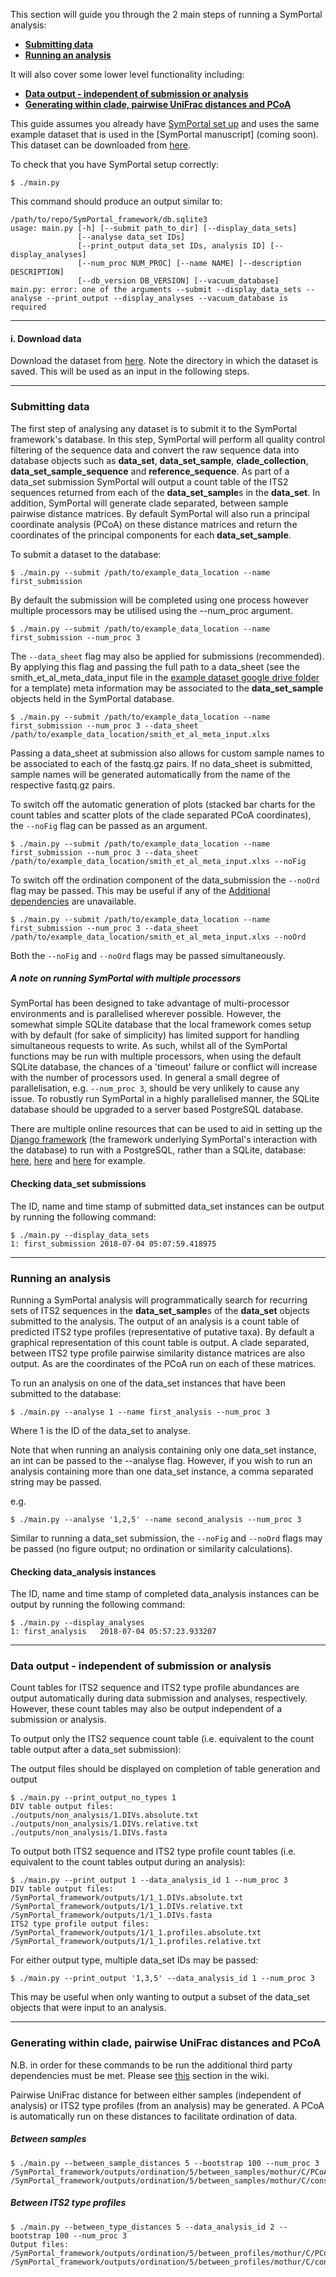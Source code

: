 This section will guide you through the 2 main steps of running a SymPortal analysis:
* **[Submitting data](https://github.com/SymPortal/SymPortal_framework/wiki/Running-SymPortal#submitting-data)**
* **[Running an analysis](https://github.com/SymPortal/SymPortal_framework/wiki/Running-SymPortal#running-an-analysis)**

It will also cover some lower level functionality including:
* **[Data output - independent of submission or analysis](https://github.com/SymPortal/SymPortal_framework/wiki/Running-SymPortal#data-output---independent-of-submission-or-analysis)**
* **[Generating within clade, pairwise UniFrac distances and PCoA](https://github.com/SymPortal/SymPortal_framework/wiki/Running-SymPortal#generating-within-clade-pairwise-unifrac-distances-and-pcoa)**

This guide assumes you already have [SymPortal set up](https://github.com/SymPortal/SymPortal_framework/wiki/SymPortal-setup) and uses the same example dataset that is used in the [SymPortal manuscript] (coming soon). This dataset can be downloaded from [here](https://drive.google.com/drive/folders/1qOZy7jb3leU_y4MtXFXxy-j1vOr1U-86?usp=sharing).

To check that you have SymPortal setup correctly:
```console
$ ./main.py
```

This command should produce an output similar to:

```console
/path/to/repo/SymPortal_framework/db.sqlite3
usage: main.py [-h] [--submit path_to_dir] [--display_data_sets]
               [--analyse data_set IDs]
               [--print_output data_set IDs, analysis ID] [--display_analyses]
               [--num_proc NUM_PROC] [--name NAME] [--description DESCRIPTION]
               [--db_version DB_VERSION] [--vacuum_database]
main.py: error: one of the arguments --submit --display_data_sets --analyse --print_output --display_analyses --vacuum_database is required
```

***

#### i. Download data
Download the dataset from [here](https://drive.google.com/drive/folders/1qOZy7jb3leU_y4MtXFXxy-j1vOr1U-86?usp=sharing). Note the directory in which the dataset is saved. This will be used as an input in the following steps.


***

### Submitting data
The first step of analysing any dataset is to submit it to the SymPortal framework's database. In this step, SymPortal will perform all quality control filtering of the sequence data and convert the raw sequence data into database objects such as **data_set**, **data_set_sample**, **clade_collection**, **data_set_sample_sequence** and **reference_sequence**. As part of a data_set submission SymPortal will output a count table of the ITS2 sequences returned from each of the **data_set_sample**s in the **data_set**. In addition, SymPortal will generate clade separated, between sample pairwise distance matrices. By default SymPortal will also run a principal coordinate analysis (PCoA) on these distance matrices and return the coordinates of the principal components for each **data_set_sample**. 

To submit a dataset to the database:
```console
$ ./main.py --submit /path/to/example_data_location --name first_submission
```
By default the submission will be completed using one process however multiple processors may be utilised using the --num_proc argument.
```console
$ ./main.py --submit /path/to/example_data_location --name first_submission --num_proc 3
```
The ```--data_sheet``` flag may also be applied for submissions (recommended). By applying this flag and passing the full path to a data_sheet (see the smith_et_al_meta_data_input file in the [example dataset google drive folder](https://drive.google.com/drive/folders/1qOZy7jb3leU_y4MtXFXxy-j1vOr1U-86?usp=sharing) for a template) meta information may be associated to the **data_set_sample** objects held in the SymPortal database.
```console
$ ./main.py --submit /path/to/example_data_location --name first_submission --num_proc 3 --data_sheet /path/to/example_data_location/smith_et_al_meta_input.xlxs
```
Passing a data_sheet at submission also allows for custom sample names to be associated to each of the fastq.gz pairs. If no data_sheet is submitted, sample names will be generated automatically from the name of the respective fastq.gz pairs.

To switch off the automatic generation of plots (stacked bar charts for the count tables and scatter plots of the clade separated PCoA coordinates), the ```--noFig``` flag can be passed as an argument.
```console
$ ./main.py --submit /path/to/example_data_location --name first_submission --num_proc 3 --data_sheet /path/to/example_data_location/smith_et_al_meta_input.xlxs --noFig
```
To switch off the ordination component of the data_submission the ```--noOrd``` flag may be passed. This may be useful if any of the [Additional dependencies](https://github.com/SymPortal/SymPortal_framework/wiki/SymPortal-setup#6-third-party-dependencies) are unavailable.
```console
$ ./main.py --submit /path/to/example_data_location --name first_submission --num_proc 3 --data_sheet /path/to/example_data_location/smith_et_al_meta_input.xlxs --noOrd
```
Both the ```--noFig``` and ```--noOrd``` flags may be passed simultaneously.

##### A note on running SymPortal with multiple processors
SymPortal has been designed to take advantage of multi-processor environments and is parallelised wherever possible. However, the somewhat simple SQLite database that the local framework comes setup with by default (for sake of simplicity) has limited support for handling simultaneous requests to write. As such, whilst all of the SymPortal functions may be run with multiple processors, when using the default SQLite database, the chances of a 'timeout' failure or conflict will increase with the number of processors used. In general a small degree of parallelisation, e.g. ```--num_proc 3```, should be very unlikely to cause any issue. To robustly run SymPortal in a highly parallelised manner, the SQLite database should be upgraded to a server based PostgreSQL database.

There are multiple online resources that can be used to aid in setting up the [Django framework](https://www.djangoproject.com/) (the framework underlying SymPortal's interaction with the database) to run with a PostgreSQL, rather than a SQLite, database: [here](https://www.digitalocean.com/community/tutorials/how-to-use-postgresql-with-your-django-application-on-ubuntu-14-04), [here](https://tutorial-extensions.djangogirls.org/en/optional_postgresql_installation/?q=) and [here](https://www.youtube.com/watch?v=Axh8rNKgvmk) for example.
#### Checking data_set submissions
The ID, name and time stamp of submitted data_set instances can be output by running the following command:
```console
$ ./main.py --display_data_sets
1: first_submission	2018-07-04 05:07:59.418975
```

***

### Running an analysis
Running a SymPortal analysis will programmatically search for recurring sets of ITS2 sequences in the **data_set_sample**s of the **data_set** objects submitted to the analysis. The output of an analysis is a count table of predicted ITS2 type profiles (representative of putative taxa). By default a graphical representation of this count table is output. A clade separated, between ITS2 type profile pairwise similarity distance matrices are also output. As are the coordinates of the PCoA run on each of these matrices.

To run an analysis on one of the data_set instances that have been submitted to the database:
```console
$ ./main.py --analyse 1 --name first_analysis --num_proc 3
```
Where 1 is the ID of the data_set to analyse.

Note that when running an analysis containing only one data_set instance, an int can be passed to the --analyse flag. However, if you wish to run an analysis containing more than one data_set instance, a comma separated string may be passed.

e.g.
```console
$ ./main.py --analyse '1,2,5' --name second_analysis --num_proc 3
```

Similar to running a data_set submission, the ```--noFig``` and ```--noOrd``` flags may be passed (no figure output; no ordination or similarity calculations).

#### Checking data_analysis instances
The ID, name and time stamp of completed data_analysis instances can be output by running the following command:
```console
$ ./main.py --display_analyses
1: first_analysis	2018-07-04 05:57:23.933207
```

***

### Data output - independent of submission or analysis
Count tables for ITS2 sequence and ITS2 type profile abundances are output automatically during data submission and analyses, respectively. However, these count tables may also be output independent of a submission or analysis.

To output only the ITS2 sequence count table (i.e. equivalent to the count table output after a data_set submission):

The output files should be displayed on completion of table generation and output
```console
$ ./main.py --print_output_no_types 1
DIV table output files:
./outputs/non_analysis/1.DIVs.absolute.txt
./outputs/non_analysis/1.DIVs.relative.txt
./outputs/non_analysis/1.DIVs.fasta
```

To output both ITS2 sequence and ITS2 type profile count tables (i.e. equivalent to the count tables output during an analysis):

```console
$ ./main.py --print_output 1 --data_analysis_id 1 --num_proc 3
DIV table output files:
/SymPortal_framework/outputs/1/1_1.DIVs.absolute.txt
/SymPortal_framework/outputs/1/1_1.DIVs.relative.txt
/SymPortal_framework/outputs/1/1_1.DIVs.fasta
ITS2 type profile output files:
/SymPortal_framework/outputs/1/1_1.profiles.absolute.txt
/SymPortal_framework/outputs/1/1_1.profiles.relative.txt
```
For either output type, multiple data_set IDs may be passed:

```console
$ ./main.py --print_output '1,3,5' --data_analysis_id 1 --num_proc 3
```

This may be useful when only wanting to output a subset of the data_set objects that were input to an analysis.
***

### Generating within clade, pairwise UniFrac distances and PCoA
N.B. in order for these commands to be run the additional third party dependencies must be met. Please see [this](https://github.com/SymPortal/SymPortal_framework/wiki/SymPortal-setup#6-third-party-dependencies) section in the wiki.

Pairwise UniFrac distance for between either samples (independent of analysis) or ITS2 type profiles (from an analysis) may be generated. A PCoA is automatically run on these distances to facilitate ordination of data.
##### Between samples
```console
$ ./main.py --between_sample_distances 5 --bootstrap 100 --num_proc 3
/SymPortal_framework/outputs/ordination/5/between_samples/mothur/C/PCoA_coords.csv
/SymPortal_framework/outputs/ordination/5/between_samples/mothur/C/consensus_tree_sumtrees.newick1.weighted.phylip.dist
```
##### Between ITS2 type profiles
```console 
$ ./main.py --between_type_distances 5 --data_analysis_id 2 --bootstrap 100 --num_proc 3
Output files:
/SymPortal_framework/outputs/ordination/5/between_profiles/mothur/C/PCoA_coords.csv
/SymPortal_framework/outputs/ordination/5/between_profiles/mothur/C/consensus_tree_sumtrees.newick1.weighted.phylip.dist
```